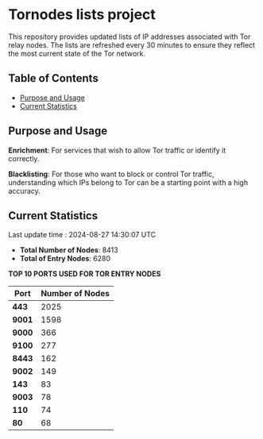 # Tornodes lists project

This repository provides updated lists of IP addresses associated with Tor relay nodes. The lists are refreshed every 30 minutes to ensure they reflect the most current state of the Tor network.

## Table of Contents

- [Purpose and Usage](#purpose-and-usage)
- [Current Statistics](#current-statistics)


## Purpose and Usage

**Enrichment**: For services that wish to allow Tor traffic or identify it correctly.

**Blacklisting**: For those who want to block or control Tor traffic, understanding which IPs belong to Tor can be a starting point with a high accuracy.

## Current Statistics

Last update time : 2024-08-27 14:30:07 UTC

- **Total Number of Nodes**: 8413
- **Total of Entry Nodes**: 6280

**TOP 10 PORTS USED FOR TOR ENTRY NODES**

| **Port** | **Number of Nodes** |
|------|-----------------|
| **443**   | 2025  |
| **9001**   | 1598  |
| **9000**   | 366  |
| **9100**   | 277  |
| **8443**   | 162  |
| **9002**   | 149  |
| **143**   | 83  |
| **9003**   | 78  |
| **110**   | 74  |
| **80**   | 68  |

